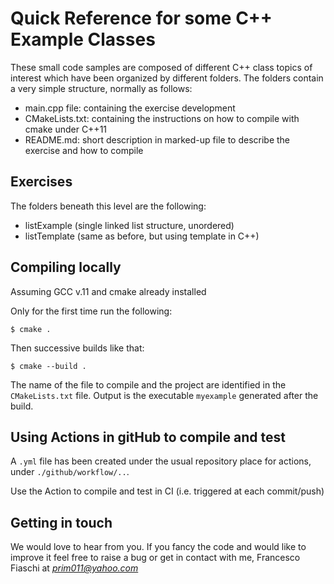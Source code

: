 # Quick Reference for some C++ Example Classes

These small code samples are composed of different C++ class topics of interest which have been organized by different folders. The folders contain a very simple structure, normally as follows:
- 	main.cpp file: containing the exercise development
- 	CMakeLists.txt: containing the instructions on how to compile with cmake under C++11
-	README.md: short description in marked-up file to describe the exercise and how to compile

## Exercises 
The folders beneath this level are the following:
- 	listExample	(single linked list structure, unordered)
-	listTemplate	(same as before, but using template in C++)


## Compiling locally
Assuming GCC v.11 and cmake already installed

Only for the first time run the following:

`$ cmake . `

Then successive builds like that:

`$ cmake --build . `

The name of the file to compile and the project are identified in the `CMakeLists.txt` file. 
Output is the executable `myexample` generated after the build.

## Using **Actions** in gitHub to compile and test
A `.yml` file has been created under the usual repository place for actions, under `./github/workflow/..`.

Use the Action to compile and test in CI (i.e. triggered at each commit/push)

## Getting in touch
We would love to hear from you. If you fancy the code and would like to improve it feel free to raise a bug or get in contact with me, Francesco Fiaschi at *prim011@yahoo.com*
